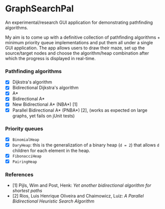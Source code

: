 # GraphSearchPal
An experimental/research GUI application for demonstrating pathfinding algorithms.

My aim is to come up with a definitive collection of pathfinding algorithms + minimum priority queue implementations and put them all under a single GUI application. The app allows users to draw their maze, set up the source/target nodes and choose the algorithm/heap combination after which the progress is displayed in real-time.

### Pathfinding algorithms
- [x] Dijkstra's algorithm
- [x] Bidirectional Dijkstra's algorithm
- [x] A*
- [x] Bidirectional A*
- [x] New Bidirectional A* (NBA*) [1]
- [x] Parallel Bidirectional A* (PNBA*) [2], (works as expected on large graphs, yet fails on jUnit tests)

### Priority queues 

- [x] `BinomialHeap`
- [x] `DaryHeap`: this is the generalization of a binary heap (`d = 2`) that allows `d` children for each element in the heap.
- [x] `FibonacciHeap`
- [x] `PairingHeap`

### References
* [1] Pijls, Wim and Post, Henk: _Yet another bidirectional algorithm for shortest paths_
* [2] Rios, Luis Henrique Oliveira and Chaimowicz, Luiz: _A Parallel Bidirectional Heuristic Search Algorithm_
